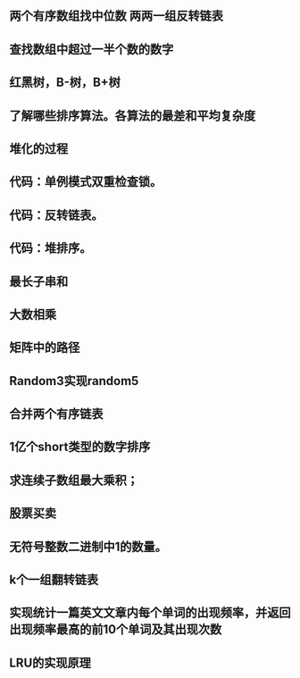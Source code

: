 ## 两个有序数组找中位数  两两一组反转链表

## 查找数组中超过一半个数的数字

## 红黑树，B-树，B+树


## 了解哪些排序算法。各算法的最差和平均复杂度

## 堆化的过程

## 代码：单例模式双重检查锁。
## 代码：反转链表。
## 代码：堆排序。

## 最长子串和


## 大数相乘

## 矩阵中的路径

## Random3实现random5

## 合并两个有序链表


## 1亿个short类型的数字排序

## 求连续子数组最大乘积；

## 股票买卖

## 无符号整数二进制中1的数量。

## k个一组翻转链表


## 实现统计一篇英文文章内每个单词的出现频率，并返回出现频率最高的前10个单词及其出现次数

## LRU的实现原理

## 

## 


## 

## 

## 

## 


## 

## 

## 

## 


## 

## 

## 

## 


## 

## 

## 

## 


## 

## 

## 

## 


## 

## 

## 

## 


## 

## 

## 

## 


## 

## 

## 

## 


## 

## 

## 

## 


## 

## 

## 

## 


## 

## 

## 

## 


## 

## 

## 

## 


## 

## 

## 

## 


## 

## 

## 

## 


## 

## 

## 

## 


## 

## 

## 

## 
